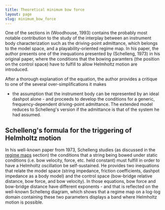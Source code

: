 ```yaml
---
title: Theoretical minimum bow force
layout: page
slug: minimum_bow_force
---
```


One of the sections in (Woodhouse, 1993) contains the probably most
notable contribution to the study of the interplay between an instrument
body characterization such as the driving-point admittance, which belongs
to the model space, and a playability-oriented regime map. In his paper,
the author presents one of the inequations presented by (Schelleng, 1973)
in his original paper, where the conditions that the bowing paramters (the
position on the control space) have to fulfill to allow Helmholtz motion
are introduced.

After a thorough explanation of the equation, the author provides
a critique to one of the several over-simplifications it makes
- the assumption that the instrument body can be represented by an ideal
dashpot alone - and proceeds to develop the conditions for a generic,
frequency-dependent driving-point admittance. The extended model reduces
to Schelleng's version if the admittance is that of the system he had
assumed. 

## Schelleng's formula for the triggering of Helmholtz motion

In his well-known paper from 1973, Schelleng studies (as discussed in the
[regime maps](regime_maps) section) the conditions that a string being bowed
under static conditions (i.e. bow velocity, force, etc. held constant) must
fulfill in order to have a Helmholtz oscillation be self-sustained. He provides
two inequations that relate the model space (string impedance, friction
coefficients, dashpot impedance as a body model) and the control space
(bow-bridge relative distance, bow force, and bow velocity). In those
equations, bow force and bow-bridge distance have different exponents - and
that is reflected on the well-known Schelleng diagram, which shows that
a regime map on a log-log domain containing these two parameters displays
a band where Helmholtz motion is possible.


